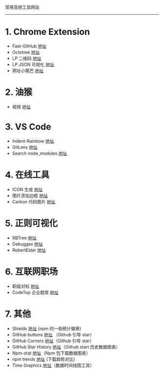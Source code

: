 常用高频工具网站

---

# 1. Chrome Extension
- Fast-GitHub [地址](https://github.com/fhefh2015/Fast-GitHub)
- Octotree [地址](https://www.octotree.io/)
- LP 二维码 [地址](https://github.com/lecepin/crx-qr-ocr)
- LP JSON 可视化 [地址](https://github.com/lecepin/lp-json-view)
- 网址小尾巴 [地址](https://github.com/lecepin/crx-url-tool)


# 2. 油猴
- 视频 [地址](https://greasyfork.org/zh-CN/scripts/370634-%E6%87%92%E4%BA%BA%E4%B8%93%E7%94%A8-%E5%85%A8%E7%BD%91vip%E8%A7%86%E9%A2%91%E5%85%8D%E8%B4%B9%E7%A0%B4%E8%A7%A3%E5%8E%BB%E5%B9%BF%E5%91%8A-%E5%85%A8%E7%BD%91%E9%9F%B3%E4%B9%90%E7%9B%B4%E6%8E%A5%E4%B8%8B%E8%BD%BD-%E7%99%BE%E5%BA%A6%E7%BD%91%E7%9B%98%E7%9B%B4%E6%8E%A5%E4%B8%8B%E8%BD%BD%E7%AD%89%E5%A4%9A%E5%90%88%E4%B8%80%E7%89%88-%E9%95%BF%E6%9C%9F%E6%9B%B4%E6%96%B0-%E6%94%BE%E5%BF%83%E4%BD%BF%E7%94%A8)

# 3. VS Code
- Indent-Rainbow [地址](https://marketplace.visualstudio.com/items?itemName=oderwat.indent-rainbow)
- GitLens [地址](https://marketplace.visualstudio.com/items?itemName=eamodio.gitlens)
- Search node_modules [地址](https://marketplace.visualstudio.com/items?itemName=jasonnutter.search-node-modules)

# 4. 在线工具
- ICON 生成 [地址](https://lp-pwa.gitee.io/pwa-genicon/)
- 图片添加边框 [地址](https://apis.leping.fun/image-border/)
- Carbon 代码图片 [地址](https://carbon.now.sh/)

# 5. 正则可视化
- RBTree [地址](http://tool.rbtree.cn/regtool/)
- Debuggex [地址](https://www.debuggex.com/)
- RobertElder [地址](https://blog.robertelder.org/regular-expression-visualizer/) 

# 6. 互联网职场
- 职级对标 [地址](https://duibiao.info/)
- CodeTop 企业题库 [地址](https://codetop.cc/home)

# 7. 其他
-  Shields [地址](https://shields.io/) (npm 的一些统计徽章)
- GitHub buttons [地址](https://ghbtns.com/) （Github 引导 star）
- GitHub Corners [地址](https://tholman.com/github-corners/)（Github 引导 star）
- GitHub Star History [地址](https://star-history.com/)（Github start 历史数据图表）
- Npm-stat [地址](https://npm-stat.com/charts.html)（Npm 包下载数据图表）
- npm trends [地址](https://www.npmtrends.com/) (下载趋势对比)
- Time Graphics [地址](https://time.graphics/)（数据时间线图工具）
